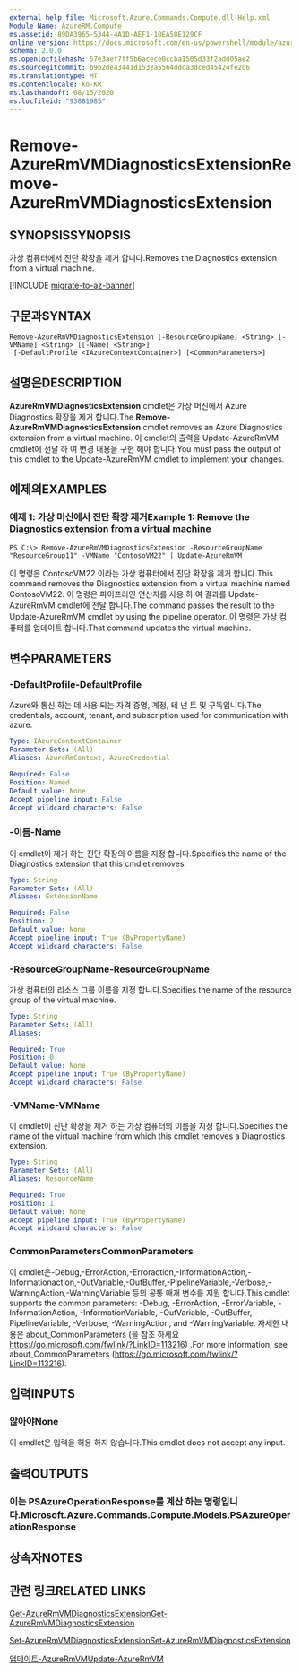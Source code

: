 ```yaml
---
external help file: Microsoft.Azure.Commands.Compute.dll-Help.xml
Module Name: AzureRM.Compute
ms.assetid: 89DA3965-5344-4A1D-AEF1-10EA58E129CF
online version: https://docs.microsoft.com/en-us/powershell/module/azurerm.compute/remove-azurermvmdiagnosticsextension
schema: 2.0.0
ms.openlocfilehash: 57e3aef7ff5b6acece0ccba1505d33f2add05ae2
ms.sourcegitcommit: b9b2dea3441d1532a5564ddca3dced45424fe2d6
ms.translationtype: MT
ms.contentlocale: ko-KR
ms.lasthandoff: 08/15/2020
ms.locfileid: "93881985"
---
```

# <span data-ttu-id="73dfc-101">Remove-AzureRmVMDiagnosticsExtension</span><span class="sxs-lookup"><span data-stu-id="73dfc-101">Remove-AzureRmVMDiagnosticsExtension</span></span>

## <span data-ttu-id="73dfc-102">SYNOPSIS</span><span class="sxs-lookup"><span data-stu-id="73dfc-102">SYNOPSIS</span></span>
<span data-ttu-id="73dfc-103">가상 컴퓨터에서 진단 확장을 제거 합니다.</span><span class="sxs-lookup"><span data-stu-id="73dfc-103">Removes the Diagnostics extension from a virtual machine.</span></span>

[!INCLUDE [migrate-to-az-banner](../../includes/migrate-to-az-banner.md)]

## <span data-ttu-id="73dfc-104">구문과</span><span class="sxs-lookup"><span data-stu-id="73dfc-104">SYNTAX</span></span>

```
Remove-AzureRmVMDiagnosticsExtension [-ResourceGroupName] <String> [-VMName] <String> [[-Name] <String>]
 [-DefaultProfile <IAzureContextContainer>] [<CommonParameters>]
```

## <span data-ttu-id="73dfc-105">설명은</span><span class="sxs-lookup"><span data-stu-id="73dfc-105">DESCRIPTION</span></span>
<span data-ttu-id="73dfc-106">**AzureRmVMDiagnosticsExtension** cmdlet은 가상 머신에서 Azure Diagnostics 확장을 제거 합니다.</span><span class="sxs-lookup"><span data-stu-id="73dfc-106">The **Remove-AzureRmVMDiagnosticsExtension** cmdlet removes an Azure Diagnostics extension from a virtual machine.</span></span>
<span data-ttu-id="73dfc-107">이 cmdlet의 출력을 Update-AzureRmVM cmdlet에 전달 하 여 변경 내용을 구현 해야 합니다.</span><span class="sxs-lookup"><span data-stu-id="73dfc-107">You must pass the output of this cmdlet to the Update-AzureRmVM cmdlet to implement your changes.</span></span>

## <span data-ttu-id="73dfc-108">예제의</span><span class="sxs-lookup"><span data-stu-id="73dfc-108">EXAMPLES</span></span>

### <span data-ttu-id="73dfc-109">예제 1: 가상 머신에서 진단 확장 제거</span><span class="sxs-lookup"><span data-stu-id="73dfc-109">Example 1: Remove the Diagnostics extension from a virtual machine</span></span>
```
PS C:\> Remove-AzureRmVMDiagnosticsExtension -ResourceGroupName "ResourceGroup11" -VMName "ContosoVM22" | Update-AzureRmVM
```

<span data-ttu-id="73dfc-110">이 명령은 ContosoVM22 이라는 가상 컴퓨터에서 진단 확장을 제거 합니다.</span><span class="sxs-lookup"><span data-stu-id="73dfc-110">This command removes the Diagnostics extension from a virtual machine named ContosoVM22.</span></span>
<span data-ttu-id="73dfc-111">이 명령은 파이프라인 연산자를 사용 하 여 결과를 Update-AzureRmVM cmdlet에 전달 합니다.</span><span class="sxs-lookup"><span data-stu-id="73dfc-111">The command passes the result to the Update-AzureRmVM cmdlet by using the pipeline operator.</span></span>
<span data-ttu-id="73dfc-112">이 명령은 가상 컴퓨터를 업데이트 합니다.</span><span class="sxs-lookup"><span data-stu-id="73dfc-112">That command updates the virtual machine.</span></span>

## <span data-ttu-id="73dfc-113">변수</span><span class="sxs-lookup"><span data-stu-id="73dfc-113">PARAMETERS</span></span>

### <span data-ttu-id="73dfc-114">-DefaultProfile</span><span class="sxs-lookup"><span data-stu-id="73dfc-114">-DefaultProfile</span></span>
<span data-ttu-id="73dfc-115">Azure와 통신 하는 데 사용 되는 자격 증명, 계정, 테 넌 트 및 구독입니다.</span><span class="sxs-lookup"><span data-stu-id="73dfc-115">The credentials, account, tenant, and subscription used for communication with azure.</span></span>

```yaml
Type: IAzureContextContainer
Parameter Sets: (All)
Aliases: AzureRmContext, AzureCredential

Required: False
Position: Named
Default value: None
Accept pipeline input: False
Accept wildcard characters: False
```

### <span data-ttu-id="73dfc-116">-이름</span><span class="sxs-lookup"><span data-stu-id="73dfc-116">-Name</span></span>
<span data-ttu-id="73dfc-117">이 cmdlet이 제거 하는 진단 확장의 이름을 지정 합니다.</span><span class="sxs-lookup"><span data-stu-id="73dfc-117">Specifies the name of the Diagnostics extension that this cmdlet removes.</span></span>

```yaml
Type: String
Parameter Sets: (All)
Aliases: ExtensionName

Required: False
Position: 2
Default value: None
Accept pipeline input: True (ByPropertyName)
Accept wildcard characters: False
```

### <span data-ttu-id="73dfc-118">-ResourceGroupName</span><span class="sxs-lookup"><span data-stu-id="73dfc-118">-ResourceGroupName</span></span>
<span data-ttu-id="73dfc-119">가상 컴퓨터의 리소스 그룹 이름을 지정 합니다.</span><span class="sxs-lookup"><span data-stu-id="73dfc-119">Specifies the name of the resource group of the virtual machine.</span></span>

```yaml
Type: String
Parameter Sets: (All)
Aliases: 

Required: True
Position: 0
Default value: None
Accept pipeline input: True (ByPropertyName)
Accept wildcard characters: False
```

### <span data-ttu-id="73dfc-120">-VMName</span><span class="sxs-lookup"><span data-stu-id="73dfc-120">-VMName</span></span>
<span data-ttu-id="73dfc-121">이 cmdlet이 진단 확장을 제거 하는 가상 컴퓨터의 이름을 지정 합니다.</span><span class="sxs-lookup"><span data-stu-id="73dfc-121">Specifies the name of the virtual machine from which this cmdlet removes a Diagnostics extension.</span></span>

```yaml
Type: String
Parameter Sets: (All)
Aliases: ResourceName

Required: True
Position: 1
Default value: None
Accept pipeline input: True (ByPropertyName)
Accept wildcard characters: False
```

### <span data-ttu-id="73dfc-122">CommonParameters</span><span class="sxs-lookup"><span data-stu-id="73dfc-122">CommonParameters</span></span>
<span data-ttu-id="73dfc-123">이 cmdlet은-Debug,-ErrorAction,-Erroraction,-InformationAction,-Informationaction,-OutVariable,-OutBuffer,-PipelineVariable,-Verbose,-WarningAction,-WarningVariable 등의 공통 매개 변수를 지원 합니다.</span><span class="sxs-lookup"><span data-stu-id="73dfc-123">This cmdlet supports the common parameters: -Debug, -ErrorAction, -ErrorVariable, -InformationAction, -InformationVariable, -OutVariable, -OutBuffer, -PipelineVariable, -Verbose, -WarningAction, and -WarningVariable.</span></span> <span data-ttu-id="73dfc-124">자세한 내용은 about_CommonParameters (을 참조 하세요 https://go.microsoft.com/fwlink/?LinkID=113216) .</span><span class="sxs-lookup"><span data-stu-id="73dfc-124">For more information, see about_CommonParameters (https://go.microsoft.com/fwlink/?LinkID=113216).</span></span>

## <span data-ttu-id="73dfc-125">입력</span><span class="sxs-lookup"><span data-stu-id="73dfc-125">INPUTS</span></span>

### <span data-ttu-id="73dfc-126">않아야</span><span class="sxs-lookup"><span data-stu-id="73dfc-126">None</span></span>
<span data-ttu-id="73dfc-127">이 cmdlet은 입력을 허용 하지 않습니다.</span><span class="sxs-lookup"><span data-stu-id="73dfc-127">This cmdlet does not accept any input.</span></span>

## <span data-ttu-id="73dfc-128">출력</span><span class="sxs-lookup"><span data-stu-id="73dfc-128">OUTPUTS</span></span>

### <span data-ttu-id="73dfc-129">이는 PSAzureOperationResponse를 계산 하는 명령입니다.</span><span class="sxs-lookup"><span data-stu-id="73dfc-129">Microsoft.Azure.Commands.Compute.Models.PSAzureOperationResponse</span></span>

## <span data-ttu-id="73dfc-130">상속자</span><span class="sxs-lookup"><span data-stu-id="73dfc-130">NOTES</span></span>

## <span data-ttu-id="73dfc-131">관련 링크</span><span class="sxs-lookup"><span data-stu-id="73dfc-131">RELATED LINKS</span></span>

[<span data-ttu-id="73dfc-132">Get-AzureRmVMDiagnosticsExtension</span><span class="sxs-lookup"><span data-stu-id="73dfc-132">Get-AzureRmVMDiagnosticsExtension</span></span>](./Get-AzureRMVMDiagnosticsExtension.md)

[<span data-ttu-id="73dfc-133">Set-AzureRmVMDiagnosticsExtension</span><span class="sxs-lookup"><span data-stu-id="73dfc-133">Set-AzureRmVMDiagnosticsExtension</span></span>](./Set-AzureRMVMDiagnosticsExtension.md)

[<span data-ttu-id="73dfc-134">업데이트-AzureRmVM</span><span class="sxs-lookup"><span data-stu-id="73dfc-134">Update-AzureRmVM</span></span>](./Update-AzureRmVM.md)


